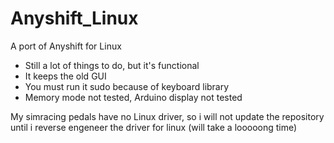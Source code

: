 # Anyshift_Linux
A port of Anyshift for Linux

- Still a lot of things to do, but it's functional 
- It keeps the old GUI
- You must run it sudo because of keyboard library
- Memory mode not tested, Arduino display not tested

My simracing pedals have no Linux driver, so i will not update the repository until i reverse engeneer the driver for linux (will take a looooong time)
